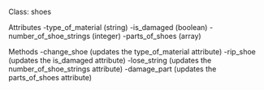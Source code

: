 Class: shoes

Attributes
-type_of_material (string)
-is_damaged (boolean)
-number_of_shoe_strings (integer)
-parts_of_shoes (array)


Methods
-change_shoe (updates the type_of_material attribute)
-rip_shoe (updates the is_damaged attribute)
-lose_string (updates the number_of_shoe_strings attribute)
-damage_part (updates the parts_of_shoes attribute)

